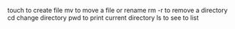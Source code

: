 touch to create file
mv to move a file or rename
rm -r to remove a directory
cd change directory
pwd to print current directory
ls to see to list

